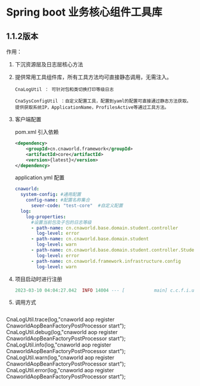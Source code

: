 # Spring boot 业务核心组件工具库
## 1.1.2版本 

作用：
1. 下沉资源层及日志层核心方法

2. 提供常用工具组件库，所有工具方法均可直接静态调用，无需注入。

   ```
   CnaLogUtil ： 可针对包和类切换打印等级日志
   
   CnaSysConfigUtil ：自定义配置工具，配置到yaml的配置可直接通过静态方法获取。提供获取系统IP，ApplicationName，ProfilesActive等通过工具方法。
   ```

3. 客户端配置

   pom.xml 引入依赖

   ```xml
   <dependency>
       <groupId>cn.cnaworld.framework</groupId>
       <artifactId>core</artifactId>
       <version>{latest}</version>
   </dependency>
   ```

   application.yml 配置

   ```yaml
   cnaworld:
     system-config: #通用配置
       config-name: #配置名称集合
         sever-code: "test-core"  #自定义配置
     log:
       log-properties:
         #设置当前包及子包的日志等级
         - path-name: cn.cnaworld.base.domain.student.controller
           log-level: error
         - path-name: cn.cnaworld.base.domain.student
           log-level: warn
         - path-name: cn.cnaworld.base.domain.student.controller.StudentController
           log-level: error
         - path-name: cn.cnaworld.framework.infrastructure.config
           log-level: warn
   ```

4. 项目启动时进行注册

   ```lua
   2023-03-10 04:04:27.042  INFO 14004 --- [           main] c.c.f.i.u.resources.CnaSysConfigUtil     : CnaSysConfigUtil  initialized ！
   ```

5. 调用方式

   ```java
CnaLogUtil.trace(log,"cnaworld aop register CnaworldAopBeanFactoryPostProcessor start");
CnaLogUtil.debug(log,"cnaworld aop register CnaworldAopBeanFactoryPostProcessor start");
CnaLogUtil.info(log,"cnaworld aop register CnaworldAopBeanFactoryPostProcessor start");
CnaLogUtil.warn(log,"cnaworld aop register CnaworldAopBeanFactoryPostProcessor start");
CnaLogUtil.error(log,"cnaworld aop register CnaworldAopBeanFactoryPostProcessor start");
   ```
